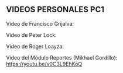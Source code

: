 ## VIDEOS PERSONALES PC1

Video de Francisco Grijalva: 

Video de Peter Lock:

Video de Roger Loayza:

Video del Módulo Reportes (Mikhael Gordillo): https://youtu.be/v0C3L9EhKoQ
